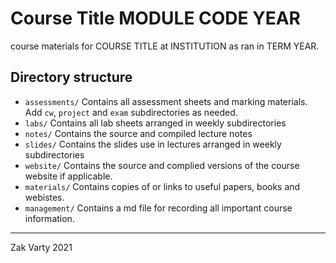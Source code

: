 # Course Title MODULE CODE YEAR

course materials for COURSE TITLE at INSTITUTION as ran in TERM YEAR. 

## Directory structure 

 - `assessments/` Contains all assessment sheets and marking materials. Add `cw`, `project` and `exam` subdirectories as needed.
 - `labs/` Contains all lab sheets arranged in weekly subdirectories 
 - `notes/` Contains the source and compiled lecture notes
 - `slides/` Contains the slides use in lectures arranged in weekly subdirectories
 - `website/` Contains the source and complied versions of the course website if applicable.
 - `materials/` Contains copies of or links to useful papers, books and webistes. 
 - `management/` Contains a md file for recording all important course information.


_______
Zak Varty 2021
